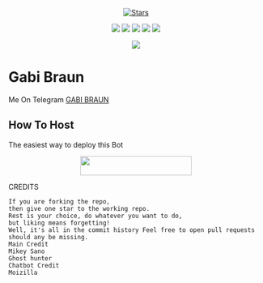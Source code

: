 <p align="center">
    <a href="https://github.com/Toman-Mikey/Gabi/stargazers"><img src="https://img.shields.io/github/stars/Toman-Mikey/Gabi?label=Stars&style=flat-square&logo=github&color=F10070" alt="Stars" /></a>
</p>
<p align="center">
    <a href="https://github.com/Toman-Mikey/Gabi"> <img src="https://img.shields.io/github/repo-size/Toman-Mikey/Gabi?color=orange&logo=github&logoColor=green&style=for-the-badge" /></a>
    <a href="https://github.com/Toman-Mikey/Gabi/commits/prince"> <img src="https://img.shields.io/github/last-commit/Toman-Mikey/Gabi?color=blue&logo=github&logoColor=green&style=for-the-badge" /></a>
    <a href="https://github.com/Toman-Mikey/Gabi/issues"> <img src="https://img.shields.io/github/issues/Toman-Mikey/Gabi?color=blueviolet&logo=github&logoColor=green&style=for-the-badge" /></a>
    <a href="https://github.com/Toman-Mikey/Gabi/network/members"> <img src="https://img.shields.io/github/forks/Toman-Mikey/Gabi?color=red&logo=github&logoColor=green&style=for-the-badge" /></a>  
    <a href="https://pypi.org/project/Telethon/"> <img src="https://img.shields.io/pypi/v/telethon?color=yellow&label=telethon&logo=python&logoColor=green&style=for-the-badge" /></a>
</p>

<p align="center">
  <img src="https://telegra.ph/file/7d984f373347aadaadcd2.jpg">
</p>

# Gabi Braun
Me On Telegram [GABI BRAUN](https://t.me/Gabi_Braun_Robot)

## How To Host
The easiest way to deploy this Bot
<p align="center"><a href="https://heroku.com/deploy?template=https://github.com/Anonymous-068/Yuta"> <img src="https://img.shields.io/badge/Deploy%20To%20Heroku-black?style=for-the-badge&logo=heroku" width="220" height="38.45"/></a></p>

CREDITS
```
If you are forking the repo, 
then give one star to the working repo.
Rest is your choice, do whatever you want to do, 
but liking means forgetting!
Well, it's all in the commit history Feel free to open pull requests should any be missing.
Main Credit
Mikey Sano
Ghost hunter
Chatbot Credit
Moizilla
```
